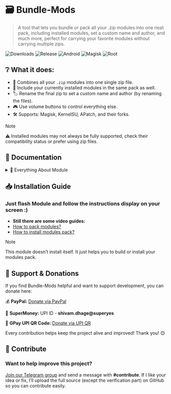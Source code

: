 # 🗃️ Bundle-Mods
> A tool that lets you bundle or pack all your .zip modules into one neat pack, including installed modules, set a custom name and author, and much more, perfect for carrying your favorite modules without carrying multiple zips.

![Downloads](https://img.shields.io/github/downloads/ShivamXD6/Bundle-Mods/total?color=green&style=for-the-badge)
![Release](https://img.shields.io/github/v/release/ShivamXD6/Bundle-Mods?style=for-the-badge)
![Android](https://img.shields.io/badge/Android-3DDC84?style=for-the-badge&logo=android&logoColor=white)
![Magisk](https://img.shields.io/badge/Magisk-8A2BE2?style=for-the-badge&logo=magisk&logoColor=white)
![Root](https://img.shields.io/badge/Root-ff0000?style=for-the-badge&logo=superuser&logoColor=white)

## ❔ What it does:
- 🧳 Combines all your `.zip` modules into one single zip file.
- 🧩 Include your currently installed modules in the same pack as well.
- 🏷️ Rename the final zip to set a custom name and author (by renaming the files).
- 🎮 Use volume buttons to control everything else.
- 🛠️ Supports: Magisk, KernelSU, APatch, and their forks.

> [!NOTE]
> ⚠️ Installed modules may not always be fully supported, check their compatibility status or prefer using zip files.

## 📖 Documentation
<details>
  <summary>📖 Everything About Module</summary>

  ## Scan Modes
  This tool can search for `.zip` modules in two ways (both are quick):
  - **Quick Scan:** Only checks the `Download` folder.
  - **Deep Scan:** Searches the whole Internal Storage.

  It also scans for:
  - **Installed Modules:** Finds modules inside `/data/adb/modules`.

  ## Prioritize Some ZIP Modules
  Some modules must be installed before others to avoid issues.
  - Modules marked with `⚡` are given priority and installed first.
  - **Example:** Shamiko fails if Zygisk Next isn’t installed before it.
   
  ## Compatibility of Installed Modules
  Not every installed module can be packed successfully. Many rely on special installation scripts found only in their original `.zip` files.
  To make this clear, modules are marked with a compatibility status:
  
  - 🟢 **Compatible:** Directory looks good, follows the standard module structure, and should work without problems.
  - 🟡 **Limited:** Modules that are device specific or depend on extra files/libraries. These may work, but success depends on your device and the module itself.
  - 🔴 **Incompatible:** Modules that don’t follow the basic structure or use custom directories. These are very unlikely to work when packed. Instead pack it's `.zip` file.
</details>

## 📥 Installation Guide

### Just flash Module and follow the instructions display on your screen :)
- **Still there are some video guides:**
- [How to pack modules?](https://telegram.me/buildbytes/51)
- [How to install modules pack?](https://telegram.me/buildbytes/52)

> [!NOTE]
> This module doesn’t install itself. It just helps you to build or install your modules pack.

## 🙏 Support & Donations

If you find Bundle-Mods helpful and want to support development, you can donate here:

💰 **PayPal:** [Donate via PayPal](https://paypal.me/ShivamXD6)

📲 **SuperMoney:** UPI ID - **shivam.dhage@superyes**

🔗 **GPay UPI QR Code:** [Donate via UPI QR](https://i.ibb.co/5g4J2RXR/1f38d6d7-a8a2-4696-88e6-9cf503e0592c.png)

Every contribution helps keep the project alive and improved! Thank you! 😊

## 🤝 Contribute
### Want to help improve this project?  
[Join our Telegram group](https://telegram.me/buildbytesdiscussion) and send a message with **#contribute**.
If I like your idea or fix, I’ll upload the full source (except the verification part) on GitHub so you can contribute easily.
